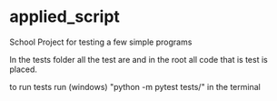 # applied_script
School Project for testing a few simple programs

In the tests folder all the test are and in the root all code that is test is placed.

to run tests run (windows)
"python -m pytest tests/"
in the terminal 
